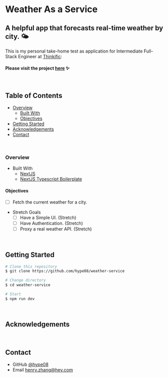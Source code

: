 # Weather As a Service

## A helpful app that forecasts real-time weather by city. 🌤️

This is my personal take-home test as application for Intermediate Full-Stack Engineer at [Thinkific](https://www.thinkific.com/):

#### Please visit the project [here](https://weather-service.vercel.app/) ✨

&nbsp;

## Table of Contents

- [Overview](#overview)
  - [Built With](#built-with)
  - [Objectives](#objectives)
- [Getting Started](#getting-started)
- [Acknowledgements](#acknowledgements)
- [Contact](#contact)

&nbsp;

### Overview
  - Built With
    - [NextJS](https://nextjs.org/)
    - [NextJS Typescript Boilerplate](https://github.com/vercel/next.js/tree/master/examples/with-typescript)

#### Objectives
- [ ] Fetch the current weather for a city.

- Stretch  Goals
  - [ ] Have a Simple UI. (Stretch)
  - [ ] Have Authentication. (Stretch)
  - [ ] Proxy a real weather API. (Stretch)

&nbsp;

## Getting Started

```bash
# Clone this repository
$ git clone https://github.com/hype08/weather-service

# Change directory
$ cd weather-service

# Start
$ npm run dev
```
&nbsp;

## Acknowledgements

&nbsp;

## Contact

- GitHub [@hype08](https://github.com/hype08/)
- Email [henry.zhang@hey.com](mailto:henry.zhang@hey.com)